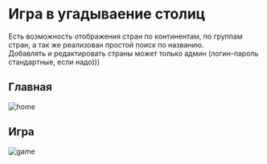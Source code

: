 <h1>Игра в угадываение столиц</h1>

Есть возможность отображения стран по континентам, по группам стран, а так же реализован простой поиск по названию.<br> Добавлять и редактировать страны может только админ (логин-пароль стандартные, если надо)))
<h2>Главная</h2>

![home](https://user-images.githubusercontent.com/70507934/226603955-e30a0de6-73d3-4cf8-9718-cafa515c04c8.jpg)

<h2>Игра</h2>

![game](https://user-images.githubusercontent.com/70507934/226604061-0130bf7e-8ba6-488c-923b-bdf52e472c26.jpg)
